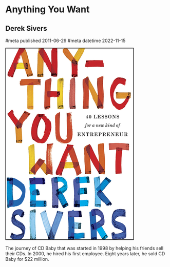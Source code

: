 # Anything You Want
## Derek Sivers
#meta published 2011-06-29
#meta datetime 2022-11-15

![Anything You Want: 40 Lessons for a New Kind of Entrepreneur](covers/anything-you-want.png)

The journey of CD Baby that was started in 1998 by helping his
friends sell their CDs. In 2000, he hired his first employee.
Eight years later, he sold CD Baby for $22 million.
